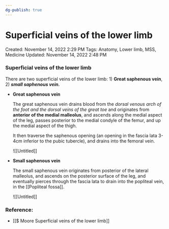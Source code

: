 ```yaml
---
dg-publish: true
---
```


# Superficial veins of the lower limb

Created: November 14, 2022 2:29 PM
Tags: Anatomy, Lower limb, MSS, Medicine
Updated: November 14, 2022 2:48 PM

### Superficial veins of the lower limb

There are two superficial veins of the lower limb: 1) ******Great saphenous vein******, 2) *********************small saphenous vein.*********************

- **********************Great saphenous vein**********************
    
    The great saphenous vein drains blood from the *dorsal venous arch of the foot and the dorsal veins of the great toe* and originates from **anterior of the medial malleolus**, and ascends along the medial aspect of the leg, passes posterior to the medial condyle of the femur, and up the medial aspect of the thigh.
    
    It then traverse the saphenous opening (an opening in the fascia lata 3-4cm inferior to the pubic tubercle), and drains into the femoral vein.
    
    ![[Untitled]]
    
- ****************************************Small saphenous vein****************************************
    
    The small saphenous vein originates from posterior of the lateral malleolus, and ascends on the posterior surface of the leg, and eventually pierces through the fascia lata to drain into the popliteal vein, in the [[Popliteal fossa]].
    
    ![[Untitled]]
    

### Reference:

- [[$ Moore  Superficial veins of the lower limb]]